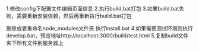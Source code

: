 1.修改config下配置文件编辑页面信息
2.执行build.bat打包
3.如果build.bat失败，需要重新安装依赖，然后再重新执行build.bat打包

删除或者重命名node_modules文件夹
执行install.bat
4.如果需要测试环境则执行develop.bat，预览地址http://localhost:3000/build/test.html
5.复制build文件夹下所有文件到服务器上